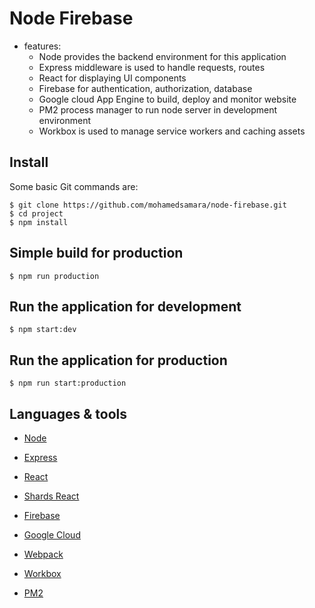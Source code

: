 # Node Firebase

* features:   
  * Node provides the backend environment for this application
  * Express middleware is used to handle requests, routes
  * React for displaying UI components
  * Firebase for authentication, authorization, database
  * Google cloud App Engine to build, deploy and monitor website
  * PM2 process manager to run node server in development environment
  * Workbox is used to manage service workers and caching assets
  

## Install

Some basic Git commands are:

```
$ git clone https://github.com/mohamedsamara/node-firebase.git
$ cd project
$ npm install
```

## Simple build for production

```
$ npm run production
```

## Run the application for development

```
$ npm start:dev
```

## Run the application for production

```
$ npm run start:production
```

## Languages & tools

- [Node](https://nodejs.org/en/)

- [Express](https://expressjs.com/)

- [React](https://reactjs.org/)

- [Shards React](https://designrevision.com/docs/shards-react/getting-started)

- [Firebase](https://firebase.google.com/)

- [Google Cloud](https://cloud.google.com/)

- [Webpack](https://webpack.js.org/)

- [Workbox](https://developers.google.com/web/tools/workbox)

- [PM2](https://pm2.keymetrics.io/)
